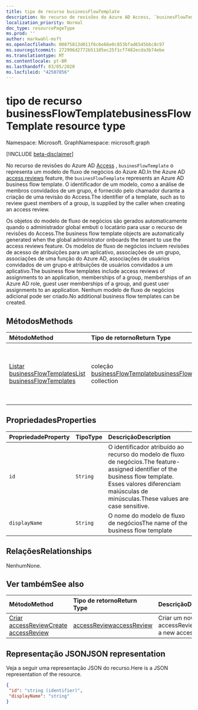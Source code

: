 ```yaml
---
title: tipo de recurso businessFlowTemplate
description: No recurso de revisões do Azure AD Access, `businesFlowTemplate` o representa um modelo de fluxo de negócios do Azure AD. O identificador de um modelo, como a análise de membros convidados de um grupo, é fornecido pelo chamador durante a criação de uma revisão do Access.
localization_priority: Normal
doc_type: resourcePageType
ms.prod: ''
author: markwahl-msft
ms.openlocfilehash: 00075813d011f6c6e66e0c853bfad6545bbc8c97
ms.sourcegitcommit: 272996d2772b51105ec25f1cf7482ecda3b74ebe
ms.translationtype: MT
ms.contentlocale: pt-BR
ms.lasthandoff: 03/05/2020
ms.locfileid: "42507856"
---
```

# <a name="businessflowtemplate-resource-type"></a><span data-ttu-id="d4187-104">tipo de recurso businessFlowTemplate</span><span class="sxs-lookup"><span data-stu-id="d4187-104">businessFlowTemplate resource type</span></span>

<span data-ttu-id="d4187-105">Namespace: Microsoft. Graph</span><span class="sxs-lookup"><span data-stu-id="d4187-105">Namespace: microsoft.graph</span></span>

[!INCLUDE [beta-disclaimer](../../includes/beta-disclaimer.md)]

<span data-ttu-id="d4187-106">No recurso de revisões do Azure AD [Access](accessreviews-root.md) , `businesFlowTemplate` o representa um modelo de fluxo de negócios do Azure AD.</span><span class="sxs-lookup"><span data-stu-id="d4187-106">In the Azure AD [access reviews](accessreviews-root.md) feature, the `businesFlowTemplate` represents an Azure AD business flow template.</span></span> <span data-ttu-id="d4187-107">O identificador de um modelo, como a análise de membros convidados de um grupo, é fornecido pelo chamador durante a criação de uma revisão do Access.</span><span class="sxs-lookup"><span data-stu-id="d4187-107">The identifier of a template, such as to review guest members of a group, is supplied by the caller when creating an access review.</span></span>

<span data-ttu-id="d4187-108">Os objetos do modelo de fluxo de negócios são gerados automaticamente quando o administrador global embuti o locatário para usar o recurso de revisões do Access.</span><span class="sxs-lookup"><span data-stu-id="d4187-108">The business flow template objects are automatically generated when the global administrator onboards the tenant to use the access reviews feature.</span></span>  <span data-ttu-id="d4187-109">Os modelos de fluxo de negócios incluem revisões de acesso de atribuições para um aplicativo, associações de um grupo, associações de uma função do Azure AD, associações de usuários convidados de um grupo e atribuições de usuários convidados a um aplicativo.</span><span class="sxs-lookup"><span data-stu-id="d4187-109">The business flow templates include access reviews of assignments to an application, memberships of a group, memberships of an Azure AD role, guest user memberships of a group, and guest user assignments to an application.</span></span> <span data-ttu-id="d4187-110">Nenhum modelo de fluxo de negócios adicional pode ser criado.</span><span class="sxs-lookup"><span data-stu-id="d4187-110">No additional business flow templates can be created.</span></span>


## <a name="methods"></a><span data-ttu-id="d4187-111">Métodos</span><span class="sxs-lookup"><span data-stu-id="d4187-111">Methods</span></span>

| <span data-ttu-id="d4187-112">Método</span><span class="sxs-lookup"><span data-stu-id="d4187-112">Method</span></span>           | <span data-ttu-id="d4187-113">Tipo de retorno</span><span class="sxs-lookup"><span data-stu-id="d4187-113">Return Type</span></span>    |<span data-ttu-id="d4187-114">Descrição</span><span class="sxs-lookup"><span data-stu-id="d4187-114">Description</span></span>|
|:---------------|:--------|:----------|
|[<span data-ttu-id="d4187-115">Listar businessFlowTemplates</span><span class="sxs-lookup"><span data-stu-id="d4187-115">List businessFlowTemplates</span></span>](../api/businessflowtemplate-list.md) | <span data-ttu-id="d4187-116">coleção [businessFlowTemplate](businessflowtemplate.md)</span><span class="sxs-lookup"><span data-stu-id="d4187-116">[businessFlowTemplate](businessflowtemplate.md) collection</span></span>| <span data-ttu-id="d4187-117">Obtenha os modelos de fluxo de negócios apropriados para as revisões do Access.</span><span class="sxs-lookup"><span data-stu-id="d4187-117">Get the business flow templates appropriate to access reviews.</span></span>|

## <a name="properties"></a><span data-ttu-id="d4187-118">Propriedades</span><span class="sxs-lookup"><span data-stu-id="d4187-118">Properties</span></span>
| <span data-ttu-id="d4187-119">Propriedade</span><span class="sxs-lookup"><span data-stu-id="d4187-119">Property</span></span>     | <span data-ttu-id="d4187-120">Tipo</span><span class="sxs-lookup"><span data-stu-id="d4187-120">Type</span></span>   |<span data-ttu-id="d4187-121">Descrição</span><span class="sxs-lookup"><span data-stu-id="d4187-121">Description</span></span>|
|:---------------|:--------|:----------|
| `id`                     |`String`                | <span data-ttu-id="d4187-122">O identificador atribuído ao recurso do modelo de fluxo de negócios.</span><span class="sxs-lookup"><span data-stu-id="d4187-122">The feature-assigned identifier of the business flow template.</span></span> <span data-ttu-id="d4187-123">Esses valores diferenciam maiúsculas de minúsculas.</span><span class="sxs-lookup"><span data-stu-id="d4187-123">These values are case sensitive.</span></span>                                      |
| `displayName`            |`String`                | <span data-ttu-id="d4187-124">O nome do modelo de fluxo de negócios</span><span class="sxs-lookup"><span data-stu-id="d4187-124">The name of the business flow template</span></span>                                                             |


## <a name="relationships"></a><span data-ttu-id="d4187-125">Relações</span><span class="sxs-lookup"><span data-stu-id="d4187-125">Relationships</span></span>

<span data-ttu-id="d4187-126">Nenhum</span><span class="sxs-lookup"><span data-stu-id="d4187-126">None.</span></span>

## <a name="see-also"></a><span data-ttu-id="d4187-127">Ver também</span><span class="sxs-lookup"><span data-stu-id="d4187-127">See also</span></span>

| <span data-ttu-id="d4187-128">Método</span><span class="sxs-lookup"><span data-stu-id="d4187-128">Method</span></span>           | <span data-ttu-id="d4187-129">Tipo de retorno</span><span class="sxs-lookup"><span data-stu-id="d4187-129">Return Type</span></span>    |<span data-ttu-id="d4187-130">Descrição</span><span class="sxs-lookup"><span data-stu-id="d4187-130">Description</span></span>|
|:---------------|:--------|:----------|
|[<span data-ttu-id="d4187-131">Criar accessReview</span><span class="sxs-lookup"><span data-stu-id="d4187-131">Create accessReview</span></span>](../api/accessreview-create.md) | [<span data-ttu-id="d4187-132">accessReview</span><span class="sxs-lookup"><span data-stu-id="d4187-132">accessReview</span></span>](accessreview.md) |   <span data-ttu-id="d4187-133">Criar um novo accessReview.</span><span class="sxs-lookup"><span data-stu-id="d4187-133">Create a new accessReview.</span></span> |


## <a name="json-representation"></a><span data-ttu-id="d4187-134">Representação JSON</span><span class="sxs-lookup"><span data-stu-id="d4187-134">JSON representation</span></span>

<span data-ttu-id="d4187-135">Veja a seguir uma representação JSON do recurso.</span><span class="sxs-lookup"><span data-stu-id="d4187-135">Here is a JSON representation of the resource.</span></span>

<!-- {
  "blockType": "resource",
  "optionalProperties": [

  ],
  "@odata.type": "microsoft.graph.businessFlowTemplate"
}-->

```json
{
 "id": "string (identifier)",
 "displayName": "string"
}

```

<!--
{
  "type": "#page.annotation",
  "description": "businessFlowTemplate resource",
  "keywords": "",
  "section": "documentation",
  "tocPath": "",
  "suppressions": []
}
-->
